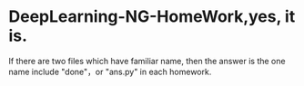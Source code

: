 # DeepLearning-NG-HomeWork,yes, it is.


If there are two files which have familiar name, then the answer is the one name include "done"，or "ans.py" in each homework.


